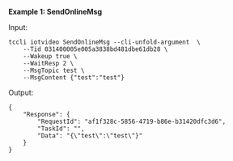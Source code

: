 **Example 1: SendOnlineMsg**



Input: 

```
tccli iotvideo SendOnlineMsg --cli-unfold-argument  \
    --Tid 031400005e005a3838bd481dbe61db28 \
    --Wakeup true \
    --WaitResp 2 \
    --MsgTopic test \
    --MsgContent {"test":"test"}
```

Output: 
```
{
    "Response": {
        "RequestId": "af1f328c-5856-4719-b86e-b31420dfc3d6",
        "TaskId": "",
        "Data": "{\"test\":\"test\"}"
    }
}
```

